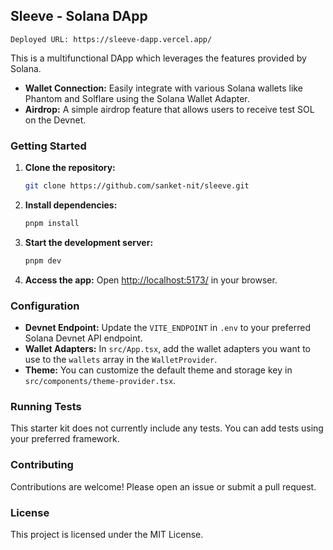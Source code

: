 ## Sleeve - Solana DApp

```
Deployed URL: https://sleeve-dapp.vercel.app/
```

This is a multifunctional DApp which leverages the features provided by Solana.

* **Wallet Connection:** Easily integrate with various Solana wallets like Phantom and Solflare using the Solana Wallet Adapter.
* **Airdrop:**  A simple airdrop feature that allows users to receive test SOL on the Devnet.

### Getting Started

1. **Clone the repository:**

   ```bash
   git clone https://github.com/sanket-nit/sleeve.git
   ```

2. **Install dependencies:**

   ```bash
   pnpm install 
   ```

3. **Start the development server:**

   ```bash
   pnpm dev
   ```

4. **Access the app:** Open [http://localhost:5173/](http://localhost:5173/) in your browser.

### Configuration

* **Devnet Endpoint:**  Update the `VITE_ENDPOINT` in `.env` to your preferred Solana Devnet API endpoint.
* **Wallet Adapters:** In `src/App.tsx`, add the wallet adapters you want to use to the `wallets` array in the `WalletProvider`.
* **Theme:** You can customize the default theme and storage key in `src/components/theme-provider.tsx`.

### Running Tests

This starter kit does not currently include any tests. You can add tests using your preferred framework.

### Contributing

Contributions are welcome! Please open an issue or submit a pull request.

### License

This project is licensed under the MIT License.


